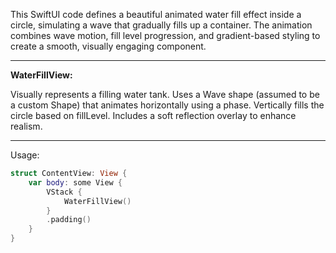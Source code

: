 This SwiftUI code defines a beautiful animated water fill effect inside a circle, simulating a wave that gradually fills up a container. The animation combines wave motion, fill level progression, and gradient-based styling to create a smooth, visually engaging component.

---

**WaterFillView:**

Visually represents a filling water tank.
Uses a Wave shape (assumed to be a custom Shape) that animates horizontally using a phase.
Vertically fills the circle based on fillLevel.
Includes a soft reflection overlay to enhance realism.

---

Usage:

```swift
struct ContentView: View {
    var body: some View {
        VStack {
            WaterFillView()
        }
        .padding()
    }
}
